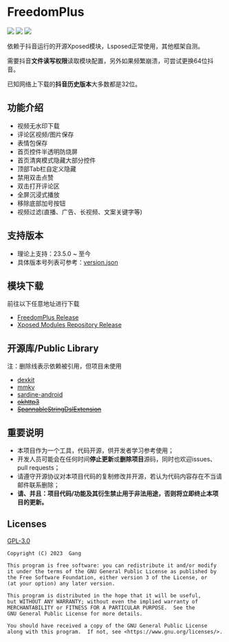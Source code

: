# FreedomPlus

[![](https://img.shields.io/github/v/release/GangJust/FreedomPlus)](https://github.com/GangJust/FreedomPlus/releases) [![](https://img.shields.io/github/downloads/GangJust/FreedomPlus/total?color=g)]() [![](https://img.shields.io/badge/telegram-freedom%2B-2481CC)](https://t.me/FreedomPlugin)

依赖于抖音运行的开源Xposed模块，Lsposed正常使用，其他框架自测。

需要抖音**文件读写权限**读取模块配置，另外如果频繁崩溃，可尝试更换64位抖音。

已知网络上下载的**抖音历史版本**大多数都是32位。



## 功能介绍

- 视频无水印下载
- 评论区视频/图片保存
- 表情包保存
- 首页控件半透明防烧屏
- 首页清爽模式隐藏大部分控件
- 顶部Tab栏自定义隐藏
- 禁用双击点赞
- 双击打开评论区
- 全屏沉浸式播放
- 移除底部加号按钮
- 视频过滤(直播、广告、长视频、文案关键字等)



## 支持版本

- 理论上支持：23.5.0 ~ 至今
- 具体版本号列表可参考：[version.json](https://github.com/GangJust/FreedomPlus/blob/master/versions.json)



## 模块下载

前往以下任意地址进行下载

- [FreedomPlus Release](https://github.com/GangJust/FreedomPlus/releases/latest)
- [Xposed Modules Repository Release](https://github.com/Xposed-Modules-Repo/com.freegang.fplus/releases/latest)



## 开源库/Public Library

注：删除线表示依赖被引用，但项目未使用

- [dexkit](https://github.com/LuckyPray/DexKit)
- [mmkv](https://github.com/Tencent/MMKV)
- [sardine-android](https://github.com/thegrizzlylabs/sardine-android)
- ~~[okhttp3](https://github.com/square/okhttp)~~
- ~~[SpannableStringDslExtension](https://github.com/junerver/SpannableStringDslExtension#spannablestringdslextension)~~  



## 重要说明

- 本项目作为一个工具，代码开源，供开发者学习参考使用；
- 开发人员可能会在任何时间**停止更新**或**删除项目**源码，同时也欢迎issues、pull requests；
- 请遵守开源协议对本项目代码的复制修改并开源，若认为代码内容存在不当请邮件联系删除；
- **请、并且：项目代码/功能及其衍生禁止用于非法用途，否则将立即终止本项目的更新。**



## Licenses

[GPL-3.0](https://www.gnu.org/licenses/gpl-3.0.html)

```
Copyright (C) 2023  Gang

This program is free software: you can redistribute it and/or modify
it under the terms of the GNU General Public License as published by
the Free Software Foundation, either version 3 of the License, or
(at your option) any later version.

This program is distributed in the hope that it will be useful,
but WITHOUT ANY WARRANTY; without even the implied warranty of
MERCHANTABILITY or FITNESS FOR A PARTICULAR PURPOSE.  See the
GNU General Public License for more details.

You should have received a copy of the GNU General Public License
along with this program.  If not, see <https://www.gnu.org/licenses/>.
```

